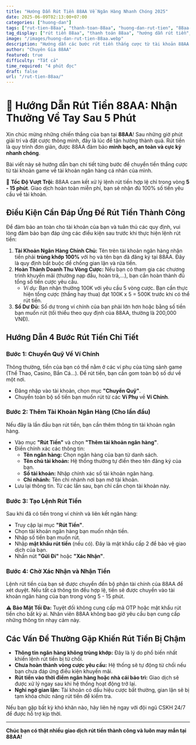 ```yaml
---
title: "Hướng Dẫn Rút Tiền 88AA Về Ngân Hàng Nhanh Chóng 2025"
date: 2025-06-09T02:13:00+07:00
categories: ["huong-dan"]
tags: ["rut-tien-88aa", "thanh-toan-88aa", "huong-dan-rut-tien", "88aa-uy-tin"]
tag_display: ["rút tiền 88aa", "thanh toán 88aa", "hướng dẫn rút tiền", "88aa uy tín"]
image: "/images/huong-dan-rut-tien-88aa.webp"
description: "Hướng dẫn các bước rút tiền thắng cược từ tài khoản 88AA về tài khoản ngân hàng cá nhân một cách an toàn, nhanh chóng và hoàn toàn không mất phí."
author: "Chuyên Gia 88AA"
featured: true
difficulty: "Tất cả"
time_required: "4 phút đọc"
draft: false
url: "/rut-tien-88aa/"
---
```


# 💸 Hướng Dẫn Rút Tiền 88AA: Nhận Thưởng Về Tay Sau 5 Phút

Xin chúc mừng những chiến thắng của bạn tại **88AA**! Sau những giờ phút giải trí và đặt cược thông minh, đây là lúc để tận hưởng thành quả. Rút tiền là quy trình đơn giản, được 88AA đảm bảo **minh bạch, an toàn và cực kỳ nhanh chóng**.

Bài viết này sẽ hướng dẫn bạn chi tiết từng bước để chuyển tiền thắng cược từ tài khoản game về tài khoản ngân hàng cá nhân của mình.

<div class="highlight-box">
🚀 <strong>Tốc Độ Vượt Trội:</strong> 88AA cam kết xử lý lệnh rút tiền hợp lệ chỉ trong vòng <strong>5 - 15 phút</strong>. Giao dịch hoàn toàn miễn phí, bạn sẽ nhận đủ 100% số tiền yêu cầu về tài khoản.
</div>

## Điều Kiện Cần Đáp Ứng Để Rút Tiền Thành Công

Để đảm bảo an toàn cho tài khoản của bạn và tuân thủ các quy định, vui lòng đảm bảo bạn đáp ứng các điều kiện sau trước khi thực hiện lệnh rút tiền:

1.  **Tài Khoản Ngân Hàng Chính Chủ:** Tên trên tài khoản ngân hàng nhận tiền phải **trùng khớp 100%** với họ và tên bạn đã đăng ký tại 88AA. Đây là quy định bắt buộc để chống gian lận và rửa tiền.
2.  **Hoàn Thành Doanh Thu Vòng Cược:** Nếu bạn có tham gia các chương trình khuyến mãi (thưởng nạp đầu, hoàn trả,...), bạn cần hoàn thành đủ tổng số tiền cược yêu cầu.
    * *Ví dụ:* Bạn nhận thưởng 100K với yêu cầu 5 vòng cược. Bạn cần thực hiện tổng cược (thắng hay thua) đạt 100K x 5 = 500K trước khi có thể rút tiền.
3.  **Số Dư Đủ:** Số dư trong ví chính của bạn phải lớn hơn hoặc bằng số tiền bạn muốn rút (tối thiểu theo quy định của 88AA, thường là 200,000 VNĐ).

## Hướng Dẫn 4 Bước Rút Tiền Chi Tiết

### Bước 1: Chuyển Quỹ Về Ví Chính
Thông thường, tiền của bạn có thể nằm ở các ví phụ của từng sảnh game (Thể Thao, Casino, Bắn Cá...). Để rút tiền, bạn cần gom toàn bộ số dư về một nơi.
-   Đăng nhập vào tài khoản, chọn mục **"Chuyển Quỹ"**.
-   Chuyển toàn bộ số tiền bạn muốn rút từ các **Ví Phụ** về **Ví Chính**.

### Bước 2: Thêm Tài Khoản Ngân Hàng (Cho lần đầu)
Nếu đây là lần đầu bạn rút tiền, bạn cần thêm thông tin tài khoản ngân hàng.
-   Vào mục **"Rút Tiền"** và chọn **"Thêm tài khoản ngân hàng"**.
-   Điền chính xác các thông tin:
    -   **Tên ngân hàng:** Chọn ngân hàng của bạn từ danh sách.
    -   **Tên chủ tài khoản:** Hệ thống thường tự điền theo tên đăng ký của bạn.
    -   **Số tài khoản:** Nhập chính xác số tài khoản ngân hàng.
    -   **Chi nhánh:** Tên chi nhánh nơi bạn mở tài khoản.
-   Lưu lại thông tin. Từ các lần sau, bạn chỉ cần chọn tài khoản này.

### Bước 3: Tạo Lệnh Rút Tiền
Sau khi đã có tiền trong ví chính và liên kết ngân hàng:
-   Truy cập lại mục **"Rút Tiền"**.
-   Chọn tài khoản ngân hàng bạn muốn nhận tiền.
-   Nhập số tiền bạn muốn rút.
-   Nhập **mật khẩu rút tiền** (nếu có). Đây là mật khẩu cấp 2 để bảo vệ giao dịch của bạn.
-   Nhấn nút **"Gửi Đi"** hoặc **"Xác Nhận"**.

### Bước 4: Chờ Xác Nhận và Nhận Tiền
Lệnh rút tiền của bạn sẽ được chuyển đến bộ phận tài chính của 88AA để xét duyệt. Nếu tất cả thông tin đều hợp lệ, tiền sẽ được chuyển vào tài khoản ngân hàng của bạn trong vòng 5 - 15 phút.

<div class="warning-box">
⚠️ <strong>Bảo Mật Tối Đa:</strong> Tuyệt đối không cung cấp mã OTP hoặc mật khẩu rút tiền cho bất kỳ ai. Nhân viên 88AA không bao giờ yêu cầu bạn cung cấp những thông tin nhạy cảm này.
</div>

## Các Vấn Đề Thường Gặp Khiến Rút Tiền Bị Chậm
-   **Thông tin ngân hàng không trùng khớp:** Đây là lý do phổ biến nhất khiến lệnh rút tiền bị từ chối.
-   **Chưa hoàn thành vòng cược yêu cầu:** Hệ thống sẽ tự động từ chối nếu bạn chưa đáp ứng điều kiện khuyến mãi.
-   **Rút tiền vào thời điểm ngân hàng hoặc nhà cái bảo trì:** Giao dịch sẽ được xử lý ngay sau khi hệ thống hoạt động trở lại.
-   **Nghi ngờ gian lận:** Tài khoản có dấu hiệu cược bất thường, gian lận sẽ bị tạm khóa chức năng rút tiền để kiểm tra.

Nếu bạn gặp bất kỳ khó khăn nào, hãy liên hệ ngay với đội ngũ CSKH 24/7 để được hỗ trợ kịp thời.

---

**Chúc bạn có thật nhiều giao dịch rút tiền thành công và luôn may mắn tại 88AA!**